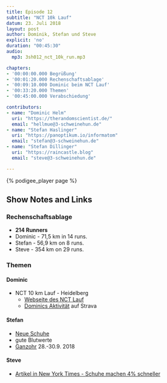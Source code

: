 ```yaml
---
title: Episode 12
subtitle: "NCT 10k Lauf"
datum: 23. Juli 2018
layout: post
author: Dominik, Stefan und Steve
explicit: 'no'
duration: "00:45:30"
audio:
  mp3: 3sh012_nct_10k_run.mp3

chapters:
- '00:00:00.000 Begrüßung'
- '00:01:20.000 Rechenschaftsablage'
- '00:09:10.000 Dominic beim NCT Lauf'
- '00:33:20.000 Themen'
- '00:45:00.000 Verabschiedung'

contributors:
- name: "Dominic Helm"
  uri: "https://therandomscientist.de/"
  email: "hellmue@3-schweinehun.de"
- name: "Stefan Haslinger"
  uri: "https://panoptikum.io/informatom"
  email: "stefan@3-schweinehun.de"
- name: "Stefan Dillinger"
  uri: "https://raincastle.blog"
  email: "steve@3-schweinehun.de"

---
```


{% podigee_player page %}

## Show Notes and Links

### Rechenschaftsablage

* __214 Runners__
* Dominic - 71,5 km in 14 runs.
* Stefan - 56,9 km on 8 runs.
* Steve - 354 km on 29 runs.

### Themen
#### Dominic
* NCT 10 km Lauf - Heidelberg
  * [Webseite des NCT Lauf](https://www.nct-heidelberg.de/das-nct/spenden/nct-lauf.html)
  * [Dominics Aktivität](https://www.strava.com/activities/1700301546) auf Strava

#### Stefan
* [Neue Schuhe](https://www.amazon.de/gp/product/B078M5PCVR)
* gute Blutwerte
* [Ganzohr](https://sendegate.de/t/ganzohr2018-ab-28-september-in-wien-treffen-der-wissenschaftspodcaster-innen-mit-radio-oe1-und-akademie-der-wissenschaften/7244) 28.-30.9. 2018

#### Steve
* [Artikel in New York Times - Schuhe machen 4% schneller](https://www.nytimes.com/interactive/2018/07/18/upshot/nike-vaporfly-shoe-strava.html)
